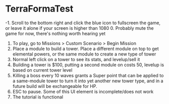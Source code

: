 # TerraFormaTest
-1. Scroll to the bottom right and click the blue icon to fullscreen the game, or leave it alone if your screen is higher than 1080
0. Probably mute the game for now, there's nothing worth hearing yet
1. To play, go to Missions > Custom Scenario > Begin Mission
2. Place a module to build a tower. Place a different module on top to get elemental powers, or the same module to create a new type of tower
3. Normal left click on a tower to see its stats, and levelup/sell it
4. Building a tower is $100, putting a second module on costs 50, levelup is based on current tower level
5. Killing a boss every 10 waves grants a Super point that can be applied to a same-module tower to turn it into yet another new tower type, and in a future build will be exchangeable for HP.
6. ESC to pause. Some of this UI element is incomplete/does not work
7. The tutorial is functional
